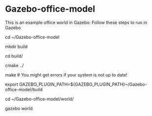 # Gazebo-office-model

This is an example office world in Gazebo: 
Follow these steps to run in Gazebo

 cd ~/Gazebo-office-model
 
 mkdir build
 
 cd build/
 
 cmake ../
 
 make # You might get errors if your system is not up to date!
 
 export GAZEBO_PLUGIN_PATH=${GAZEBO_PLUGIN_PATH}~/Gazebo-office-model/build
 
 cd ~/Gazebo-office-model/world/
 
 gazebo world
